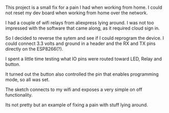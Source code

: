 This project is a small fix for a pain I had when working from home. I could not reset my dev board when working from home over the network. 

I had a couple of wifi relays from aliexpress lying around. I was not too impressed with the software that came along, as it required cloud sign in. 

So I decided to reverse the sytem and see if I could reprogram the device. I could connect 3.3 volts and ground in a header and the RX and TX pins directly on the ESP8266(?). 

I spent a little time testing what IO pins were routed toward LED, Relay and button.

It turned out the button also controlled the pin that enables programming mode, so all was set.

The sketch connects to my wifi and exposes a very simple on off functionality.

Its not pretty but an example of fixing a pain with stuff lying around.
